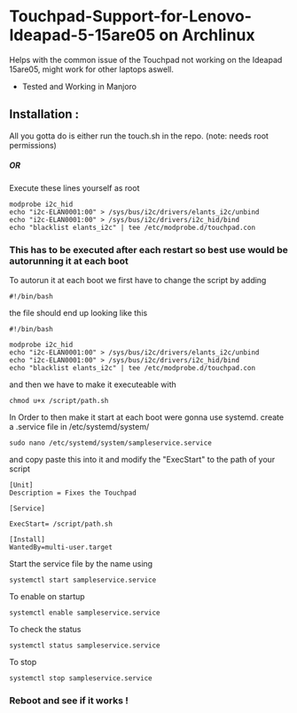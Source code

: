 # Touchpad-Support-for-Lenovo-Ideapad-5-15are05 on Archlinux
Helps with the common issue of the Touchpad not working on the Ideapad 15are05, might work for other laptops aswell.
* Tested and Working in Manjoro


## Installation :

All you gotta do is either run the touch.sh in the repo. (note: needs root permissions)

##### OR

Execute these lines yourself as root

```
modprobe i2c_hid
echo "i2c-ELAN0001:00" > /sys/bus/i2c/drivers/elants_i2c/unbind
echo "i2c-ELAN0001:00" > /sys/bus/i2c/drivers/i2c_hid/bind
echo "blacklist elants_i2c" | tee /etc/modprobe.d/touchpad.con
```

### This has to be executed after each restart so best use would be autorunning it at each boot

To autorun it at each boot we first have to change the script by adding 

```
#!/bin/bash
```

the file should end up looking like this

```
#!/bin/bash

modprobe i2c_hid
echo "i2c-ELAN0001:00" > /sys/bus/i2c/drivers/elants_i2c/unbind
echo "i2c-ELAN0001:00" > /sys/bus/i2c/drivers/i2c_hid/bind
echo "blacklist elants_i2c" | tee /etc/modprobe.d/touchpad.con
```

and then we have to make it executeable with

```
chmod u+x /script/path.sh
```


In Order to then make it start at each boot were gonna use systemd.
create a .service file in /etc/systemd/system/

```
sudo nano /etc/systemd/system/sampleservice.service
```
and copy paste this into it and modify the "ExecStart" to the path of your script

```
[Unit]
Description = Fixes the Touchpad

[Service]

ExecStart= /script/path.sh

[Install]
WantedBy=multi-user.target

```
Start the service file by the name using
```
systemctl start sampleservice.service
```
To enable on startup 
```
systemctl enable sampleservice.service
```
To check the status
```
systemctl status sampleservice.service
```
To stop 
```
systemctl stop sampleservice.service
```

### Reboot and see if it works !






